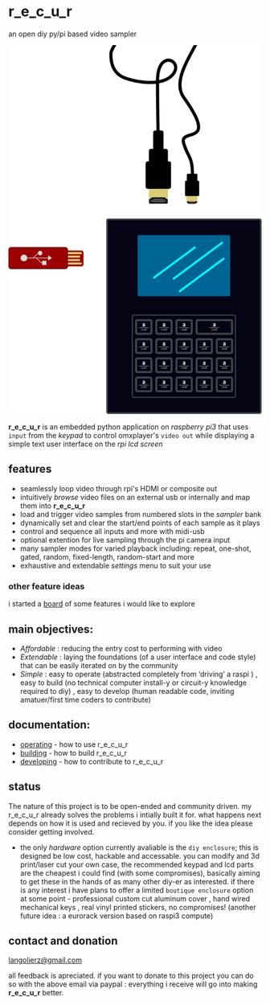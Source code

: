# r_e_c_u_r
 an open diy py/pi based video sampler
 
 ![vectorfront][vectorfront]
 
__r_e_c_u_r__ is an embedded python application on _raspberry pi3_ that uses `input` from the _keypad_ to control omxplayer's `video out` while displaying a simple text user interface on the _rpi lcd screen_ 

## features

- seamlessly loop video through rpi's HDMI or composite out
- intuitively _browse_ video files on an external usb or internally and map them into __r_e_c_u_r__
- load and trigger video samples from numbered slots in the _sampler_ bank
- dynamically set and clear the start/end points of each sample as it plays
- control and sequence all inputs and more with midi-usb
- optional extention for live sampling through the pi camera input
- many sampler modes for varied playback including: repeat, one-shot, gated, random, fixed-length, random-start and more 
- exhaustive and extendable _settings_ menu  to suit your use

### other feature ideas

i started a [board] of some features i would like to explore 

## main objectives:

- *Affordable* : reducing the entry cost to performing with video
- *Extendable* : laying the foundations (of a user interface and code style) that can be easily iterated on by the community
- *Simple* : easy to operate (abstracted completely from ‘driving’ a raspi ) , easy to build (no technical computer install-y or circuit-y knowledge required to diy) , easy to develop (human readable code, inviting amatuer/first time coders to contribute)

## documentation:

- [operating] - how to use r_e_c_u_r
- [building] - how to build r_e_c_u_r
- [developing] - how to contribute to r_e_c_u_r

## status

The nature of this project is to be open-ended and community driven. my r_e_c_u_r already solves the problems i intially built it for. what happens next depends on how it is used and recieved by you. if you like the idea please consider getting involved.

- the only _hardware_ option currently avaliable is the `diy enclosure`; this is designed be low cost, hackable and accessable. you can modify and 3d print/laser cut your own case, the recommended keypad and lcd parts are the cheapest i could find (with some compromises), basically aiming to get these in the hands of as many other diy-er as interested. if there is any interest i have plans to offer a limited `boutique enclosure` option at some point - professional custom cut aluminum cover , hand wired mechanical keys , real vinyl printed stickers, no compromises! (another future idea : a eurorack version based on raspi3 compute)

## contact and donation

langolierz@gmail.com

all feedback is apreciated. if you want to donate to this project you can do so with the above email via paypal : everything i receive will go into making __r_e_c_u_r__ better.

[vectorfront]: ./documentation/vectorfront.png
[board]: https://trello.com/b/mmJJFyrp/feature-ideas
[operating]: documentation/operate_docs.md
[building]: documentation/build_docs.md
[developing]: documentation/develop_docs.md
